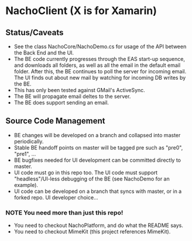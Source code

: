 # NachoClient (X is for Xamarin)

## Status/Caveats

* See the class NachoCore/NachoDemo.cs for usage of the API between the Back End and the UI.
* The BE code currently progresses through the EAS start-up sequence, and downloads all folders, as well as all the email in the default email folder. After this, the BE continues to poll the server for incoming email. The UI finds out about new mail by watching for incoming DB writes by the BE.
* This has only been tested against GMail's ActiveSync.
* The BE will propagate email deltes to the server.
* The BE does support sending an email.

## Source Code Management

* BE changes will be developed on a branch and collapsed into master periodically.
* Stable BE handoff points on master will be tagged pre<n> such as "pre0", "pre1", ...
* BE bugfixes needed for UI development can be committed directly to master.
* UI code must go in this repo too. The UI code must support "headless"/UI-less debugging of the BE (see NachoDemo for an example).
* UI code can be developed on a branch that syncs with master, or in a forked repo. UI developer choice...

### NOTE You need more than just this repo!
* You need to checkout NachoPlatform, and do what the README says.
* You need to checkout MimeKit (this project references MimeKit).

